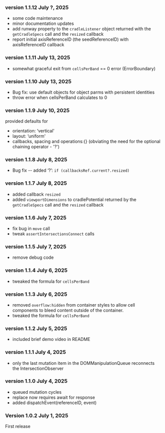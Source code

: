 ### version 1.1.12 July ?, 2025

- some code maintenance
- minor documentation updates
- add runway property to the `cradleListener` object returned with the `getCradleSpecs` call and the `resized` callback
- report initial axisReferenceID (the seedReferenceID) with axisReferenceID callback

### version 1.1.11 July 13, 2025

- somewhat graceful exit from `cellsPerBand` == 0 error (ErrorBoundary)

### version 1.1.10 July 13, 2025

- Bug fix: use default objects for object parms with persistent identities
- throw error when cellsPerBand calculates to 0

### version 1.1.9 July 10, 2025

provided defaults for 
- orientation: ‘vertical'
- layout: ‘uniform'
- callbacks, spacing and operations:{} (obviating the need for the optional chaining operator - '?') 

### version 1.1.8 July 8, 2025

- Bug fix -- added ‘?’: `if (callbacksRef.current?.resized)`

### version 1.1.7 July 8, 2025

- added callback `resized`
- added `viewportDimensions` to cradlePotential returned by the `getCradleSpecs` call and the `resized` callback

### version 1.1.6 July 7, 2025

- fix bug in `move` call
- tweak `assertIntersectionsConnect` calls

### version 1.1.5 July 7, 2025

- remove debug code

### version 1.1.4 July 6, 2025

- tweaked the formula for `cellsPerBand`

### version 1.1.3 July 6, 2025

- removed `overflow:hidden` from container styles to allow cell components to bleed content outside of the container.
- tweaked the formula for `cellsPerBand`

### version 1.1.2 July 5, 2025

- included brief demo video in README

### version 1.1.1 July 4, 2025

- only the last mutation item in the DOMManipulationQueue reconnects the IntersectionObserver

### version 1.1.0 July 4, 2025

- queued mutation cycles
- replace now requires await for response
- added dispatchEvent(referenceID, event)

### Version 1.0.2 July 1, 2025

First release